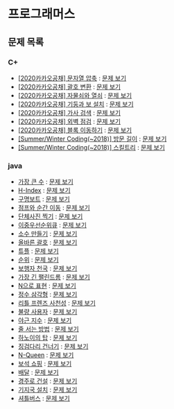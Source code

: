 # 프로그래머스

## 문제 목록

### C+

- [[2020카카오공채] 문자열 압축](./programmers_kakao_string_compression.cpp) : [문제 보기](https://programmers.co.kr/learn/courses/30/lessons/60057)
- [[2020카카오공채] 괄호 변환](./programmers_kakao_bracket_conversion.cpp) : [문제 보기](https://programmers.co.kr/learn/courses/30/lessons/60058)
- [[2020카카오공채] 자물쇠와 열쇠](./programmers_kakao_lock_key.cpp) : [문제 보기](https://programmers.co.kr/learn/courses/30/lessons/60059)
- [[2020카카오공채] 기둥과 보 설치](./programmers_kakao_column_beam.cpp) : [문제 보기](https://programmers.co.kr/learn/courses/30/lessons/60061)
- [[2020카카오공채] 가사 검색](./programmers_kakao_lyrics_search.cpp) : [문제 보기](https://programmers.co.kr/learn/courses/30/lessons/60060)
- [[2020카카오공채] 외벽 점검](./programmers_kakao_outer_wall_check.cpp) : [문제 보기](https://programmers.co.kr/learn/courses/30/lessons/60062)
- [[2020카카오공채] 블록 이동하기](./programmers_kakao_block_moving.cpp) : [문제 보기](https://programmers.co.kr/learn/courses/30/lessons/60063)
- [[Summer/Winter Coding(~2018)] 방문 길이](./programmers_sw_coding_2018_visit_length.cpp) : [문제 보기](https://programmers.co.kr/learn/courses/30/lessons/49994)
- [[Summer/Winter Coding(~2018)] 스킬트리](./programmers_sw_coding_2018_skill_tree.cpp) : [문제 보기](https://programmers.co.kr/learn/courses/30/lessons/49993)

### java

- [가장 큰 수](./Programmers_42746.java) : [문제 보기](https://programmers.co.kr/learn/courses/30/lessons/42746)
- [H-Index](./Programmers_42747.java) : [문제 보기](https://programmers.co.kr/learn/courses/30/lessons/42747)
- [구명보트](./Programmers_42885.java) : [문제 보기](https://programmers.co.kr/learn/courses/30/lessons/42885)
- [점프와 순간 이동](./Programmers_12980.java) : [문제 보기](https://programmers.co.kr/learn/courses/30/lessons/12980)
- [단체사진 찍기](./Programmers_1835.java) : [문제 보기](https://programmers.co.kr/learn/courses/30/lessons/1835)
- [이중우선순위큐](./Programmers_42628.java) : [문제 보기](https://programmers.co.kr/learn/courses/30/lessons/42628)
- [소수 만들기](./Programmers_12977.java) : [문제 보기](https://programmers.co.kr/learn/courses/30/lessons/12977)
- [올바른 괄호](./Programmers_12909.java) : [문제 보기](https://programmers.co.kr/learn/courses/30/lessons/12909)
- [튜플](./Programmers_64065.java) : [문제 보기](https://programmers.co.kr/learn/courses/30/lessons/64065)
- [순위](./Programmers_49191.java) : [문제 보기](https://programmers.co.kr/learn/courses/30/lessons/49191)
- [보행자 천국](./Programmers_1832.java) : [문제 보기](https://programmers.co.kr/learn/courses/30/lessons/1832)
- [가장 긴 팰린드롬](./Programmers_12904.java) : [문제 보기](https://programmers.co.kr/learn/courses/30/lessons/12904)
- [N으로 표현](./Programmers_42895.java) : [문제 보기](https://programmers.co.kr/learn/courses/30/lessons/42895)
- [정수 삼각형](./Programmers_43105.java) : [문제 보기](https://programmers.co.kr/learn/courses/30/lessons/43105)
- [리틀 프렌즈 사천성](./Programmers_1836.java) : [문제 보기](https://programmers.co.kr/learn/courses/30/lessons/1836)
- [불량 사용자](./Programmers_64064.java) : [문제 보기](https://programmers.co.kr/learn/courses/30/lessons/64064)
- [야근 지수](./Programmers_12927.java) : [문제 보기](https://programmers.co.kr/learn/courses/30/lessons/12927)
- [줄 서는 방법](./Programmers_12936.java) : [문제 보기](https://programmers.co.kr/learn/courses/30/lessons/12936)
- [하노이의 탑](./Programmers_12946.java) : [문제 보기](https://programmers.co.kr/learn/courses/30/lessons/12946)
- [징검다리 건너기](./Programmers_64062.java) : [문제 보기](https://programmers.co.kr/learn/courses/30/lessons/64062)
- [N-Queen](./Programmers_12952.java) : [문제 보기](https://programmers.co.kr/learn/courses/30/lessons/12952)
- [보석 쇼핑](./Programmers_67258.java) : [문제 보기](https://programmers.co.kr/learn/courses/30/lessons/67258)
- [배달](./Programmers_12978.java) : [문제 보기](https://programmers.co.kr/learn/courses/30/lessons/12978)
- [경주로 건설](./Programmers_67259.java) : [문제 보기](https://programmers.co.kr/learn/courses/30/lessons/67259)
- [기지국 설치](./Programmers_12979.java) : [문제 보기](https://programmers.co.kr/learn/courses/30/lessons/12979)
- [셔틀버스](./Programmers_17678.java) : [문제 보기](https://programmers.co.kr/learn/courses/30/lessons/17678)



























